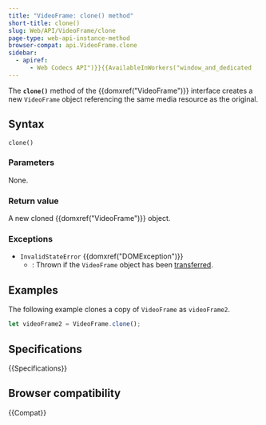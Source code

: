 ```yaml
---
title: "VideoFrame: clone() method"
short-title: clone()
slug: Web/API/VideoFrame/clone
page-type: web-api-instance-method
browser-compat: api.VideoFrame.clone
sidebar:
  - apiref:
      - Web Codecs API")}}{{AvailableInWorkers("window_and_dedicated
---
```


The **`clone()`** method of the {{domxref("VideoFrame")}} interface creates a new `VideoFrame` object referencing the same media resource as the original.

## Syntax

```js-nolint
clone()
```

### Parameters

None.

### Return value

A new cloned {{domxref("VideoFrame")}} object.

### Exceptions

- `InvalidStateError` {{domxref("DOMException")}}
  - : Thrown if the `VideoFrame` object has been [transferred](/en-US/docs/Web/API/Web_Workers_API/Transferable_objects).

## Examples

The following example clones a copy of `VideoFrame` as `videoFrame2`.

```js
let videoFrame2 = VideoFrame.clone();
```

## Specifications

{{Specifications}}

## Browser compatibility

{{Compat}}
